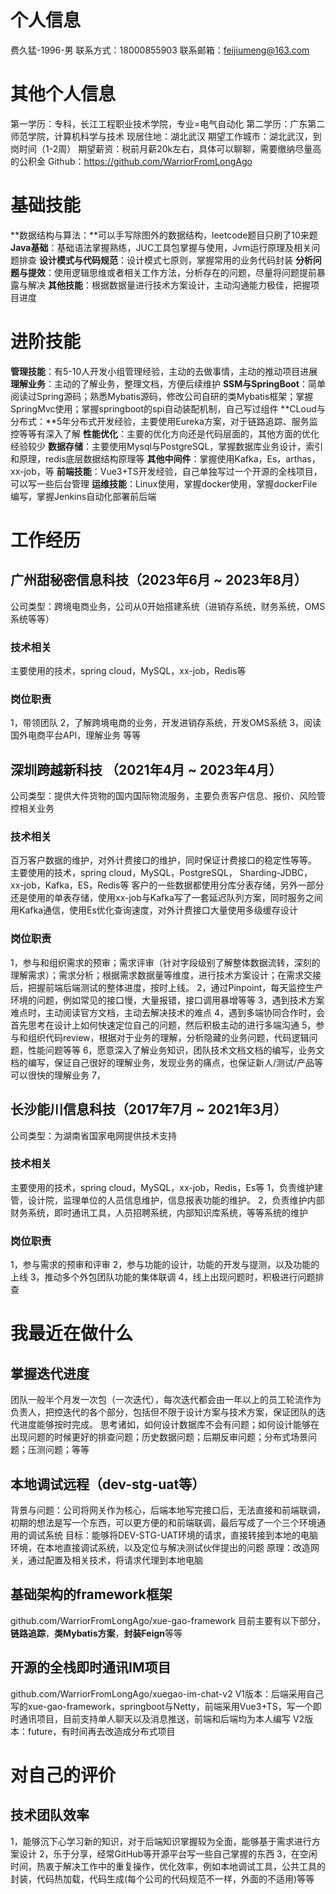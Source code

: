 # 个人信息
费久猛-1996-男
联系方式：18000855903
联系邮箱：feijiumeng@163.com
# 其他个人信息
第一学历：专科，长江工程职业技术学院，专业=电气自动化
第二学历：广东第二师范学院，计算机科学与技术
现居住地：湖北武汉
期望工作城市：湖北武汉，到岗时间（1-2周）
期望薪资：税前月薪20k左右，具体可以聊聊，需要缴纳尽量高的公积金
Github：https://github.com/WarriorFromLongAgo
# 基础技能
**数据结构与算法：**可以手写除图外的数据结构，leetcode题目只刷了10来题
**Java基础**：基础语法掌握熟练，JUC工具包掌握与使用，Jvm运行原理及相关问题排查
**设计模式与代码规范**：设计模式七原则，掌握常用的业务代码封装
**分析问题与提效**：使用逻辑思维或者相关工作方法，分析存在的问题，尽量将问题提前暴露与解决
**其他技能**：根据数据量进行技术方案设计，主动沟通能力极佳，把握项目进度
# 进阶技能
**管理技能**：有5-10人开发小组管理经验，主动的去做事情，主动的推动项目进展
**理解业务**：主动的了解业务，整理文档，方便后续维护
**SSM与SpringBoot**：简单阅读过Spring源码；熟悉Mybatis源码，修改公司自研的类Mybatis框架；掌握SpringMvc使用；掌握springboot的spi自动装配机制，自己写过组件
**CLoud与分布式：**5年分布式开发经验，主要使用Eureka方案，对于链路追踪、服务监控等等有深入了解
**性能优化**：主要的优化方向还是代码层面的，其他方面的优化经验较少
**数据存储**：主要使用Mysql与PostgreSQL，掌握数据库业务设计，索引和原理，redis底层数据结构原理等
**其他中间件**：掌握使用Kafka，Es，arthas，xx-job，等
**前端技能**：Vue3+TS开发经验，自己单独写过一个开源的全栈项目，可以写一些后台管理
**运维技能**：Linux使用，掌握docker使用，掌握dockerFile编写，掌握Jenkins自动化部署前后端
# 工作经历
## 广州甜秘密信息科技（2023年6月 ~ 2023年8月）
公司类型：跨境电商业务，公司从0开始搭建系统（进销存系统，财务系统，OMS系统等等）
### 技术相关
主要使用的技术，spring cloud，MySQL，xx-job，Redis等
### 岗位职责
1，带领团队
2，了解跨境电商的业务，开发进销存系统，开发OMS系统
3，阅读国外电商平台API，理解业务
等等
## 深圳跨越新科技 （2021年4月 ~ 2023年4月）
公司类型：提供大件货物的国内国际物流服务，主要负责客户信息、报价、风险管控相关业务
### 技术相关
百万客户数据的维护，对外计费接口的维护，同时保证计费接口的稳定性等等。
主要使用的技术，spring cloud，MySQL，PostgreSQL， Sharding-JDBC，xx-job，Kafka，ES，Redis等
客户的一些数据都使用分库分表存储，另外一部分还是使用的单表存储，使用xx-job与Kafka写了一套延迟队列方案，同时服务之间用Kafka通信，使用Es优化查询速度，对外计费接口大量使用多级缓存设计
### 岗位职责
1，参与和组织需求的预审；需求评审（针对字段级别了解整体数据流转，深刻的理解需求）；需求分析；根据需求数据量等维度，进行技术方案设计；在需求交接后，把握前端后端测试的整体进度，按时上线。
2，通过Pinpoint，每天监控生产环境的问题，例如常见的接口慢，大量报错，接口调用暴增等等
3，遇到技术方案难点时，主动阅读官方文档，主动去解决技术的难点
4，遇到多端协同合作时，会首先思考在设计上如何快速定位自己的问题，然后积极主动的进行多端沟通
5，参与和组织代码review，根据对于业务的理解，分析隐藏的业务问题，代码逻辑问题，性能问题等等
6，愿意深入了解业务知识，团队技术文档文档的编写，业务文档的编写，保证自己很好的理解业务，发现业务的痛点，也保证新人/测试/产品等可以很快的理解业务
7，
## 长沙能川信息科技（2017年7月 ~ 2021年3月）
公司类型：为湖南省国家电网提供技术支持
### 技术相关
主要使用的技术，spring cloud，MySQL，xx-job，Redis，Es等
1，负责维护建管，设计院，监理单位的人员信息维护，信息报表功能的维护。
2，负责维护内部财务系统，即时通讯工具，人员招聘系统，内部知识库系统，等等系统的维护 
### 岗位职责
1，参与需求的预审和评审
2，参与功能的设计，功能的开发与提测，以及功能的上线
3，推动多个外包团队功能的集体联调
4，线上出现问题时，积极进行问题排查
# 我最近在做什么
## 掌握迭代进度
团队一般半个月发一次包（一次迭代），每次迭代都会由一年以上的员工轮流作为负责人，把控迭代的各个部分，包括但不限于设计方案与技术方案，保证团队的迭代进度能够按时完成。
思考诸如，如何设计数据库不会有问题；如何设计能够在出现问题的时候更好的排查问题；历史数据问题；后期反审问题；分布式场景问题；压测问题；等等
## 本地调试远程（dev-stg-uat等）
背景与问题：公司将网关作为核心，后端本地写完接口后，无法直接和前端联调，初期的想法是写一个东西，可以更方便的和前端联调，最后写成了一个三个环境通用的调试系统
目标：能够将DEV-STG-UAT环境的请求，直接转接到本地的电脑环境，在本地直接调试系统，以及定位与解决测试伙伴提出的问题
原理：改造网关，通过配置及相关技术，将请求代理到本地电脑
## 基础架构的framework框架
github.com/WarriorFromLongAgo/xue-gao-framework
目前主要有以下部分，**链路追踪**，**类Mybatis方案**，**封装Feign**等等
## 开源的全栈即时通讯IM项目
github.com/WarriorFromLongAgo/xuegao-im-chat-v2
V1版本：后端采用自己写的xue-gao-framework，springboot与Netty，前端采用Vue3+TS，写一个即时通讯项目，目前支持单人聊天以及消息推送，前端和后端均为本人编写
V2版本：future，有时间再去改造成分布式项目
# 对自己的评价
## 技术团队效率
1，能够沉下心学习新的知识，对于后端知识掌握较为全面，能够基于需求进行方案设计
2，乐于分享，经常GitHub等开源平台写一些自己掌握的东西
3，在空闲时间，热衷于解决工作中的重复操作，优化效率，例如本地调试工具，公共工具的封装，代码热加载，代码生成(每个公司的代码规范不一样，外面的不适用)等等




